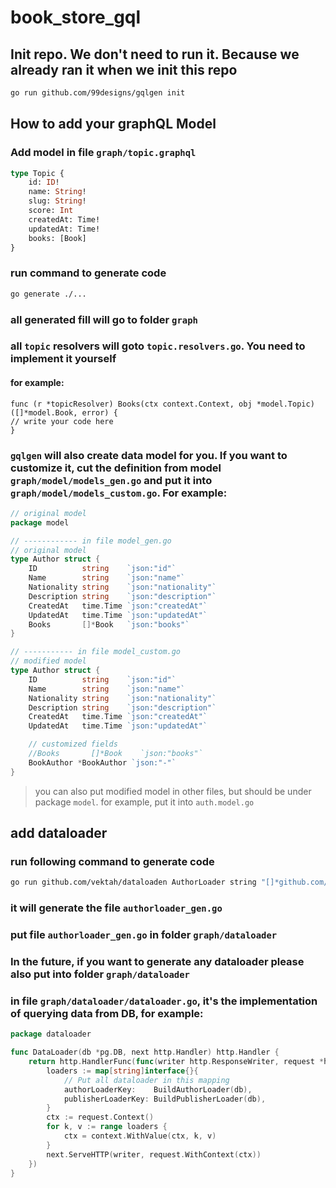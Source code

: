 # book_store_gql

## Init repo. We don't need to run it. Because we already ran it when we init this repo

```bash
go run github.com/99designs/gqlgen init
```

## How to add your graphQL Model

### Add model in file `graph/topic.graphql`

```graphql
type Topic {
    id: ID!
    name: String!
    slug: String!
    score: Int
    createdAt: Time!
    updatedAt: Time!
    books: [Book]
}
```

### run command to generate code

```bash
go generate ./...
```

### all generated fill will go to folder `graph`

### all `topic` resolvers will goto `topic.resolvers.go`. You need to implement it yourself

#### for example:

```
func (r *topicResolver) Books(ctx context.Context, obj *model.Topic) ([]*model.Book, error) {
// write your code here
}
```

### `gqlgen` will also create data model for you. If you want to customize it, cut the definition from model `graph/model/models_gen.go` and put it into `graph/model/models_custom.go`. For example:

```go
// original model
package model

// ------------ in file model_gen.go
// original model
type Author struct {
	ID          string    `json:"id"`
	Name        string    `json:"name"`
	Nationality string    `json:"nationality"`
	Description string    `json:"description"`
	CreatedAt   time.Time `json:"createdAt"`
	UpdatedAt   time.Time `json:"updatedAt"`
	Books       []*Book   `json:"books"`
}

// ----------- in file model_custom.go
// modified model
type Author struct {
	ID          string    `json:"id"`
	Name        string    `json:"name"`
	Nationality string    `json:"nationality"`
	Description string    `json:"description"`
	CreatedAt   time.Time `json:"createdAt"`
	UpdatedAt   time.Time `json:"updatedAt"`

	// customized fields
	//Books       []*Book    `json:"books"`
	BookAuthor *BookAuthor `json:"-"`
}
```

> you can also put modified model in other files, but should be under package `model`. for example, put it into `auth.model.go`

## add dataloader

### run following command to generate code

```bash
go run github.com/vektah/dataloaden AuthorLoader string "[]*github.com/liujun5885/book_store_gql/graph/model.Author"
```

### it will generate the file `authorloader_gen.go`

### put file `authorloader_gen.go` in folder `graph/dataloader`

### In the future, if you want to generate any dataloader please also put into folder `graph/dataloader`

### in file `graph/dataloader/dataloader.go`, it's the implementation of querying data from DB, for example:

```go
package dataloader

func DataLoader(db *pg.DB, next http.Handler) http.Handler {
	return http.HandlerFunc(func(writer http.ResponseWriter, request *http.Request) {
		loaders := map[string]interface{}{
			// Put all dataloader in this mapping
			authorLoaderKey:    BuildAuthorLoader(db),
			publisherLoaderKey: BuildPublisherLoader(db),
		}
		ctx := request.Context()
		for k, v := range loaders {
			ctx = context.WithValue(ctx, k, v)
		}
		next.ServeHTTP(writer, request.WithContext(ctx))
	})
}
```

